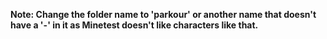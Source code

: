 **Note: Change the folder name to 'parkour' or another name that doesn't have a '-' in it as Minetest doesn't like characters like that.**
